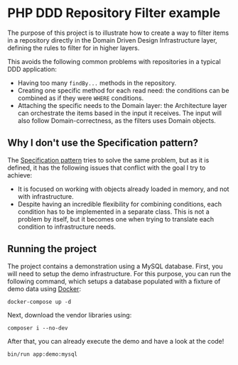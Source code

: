 # PHP DDD Repository Filter example

The purpose of this project is to illustrate how to create a way to filter items in a repository directly in the Domain 
Driven Design Infrastructure layer, defining the rules to filter for in higher layers. 

This avoids the following common problems with repositories in a typical DDD application:
- Having too many `findBy...` methods in the repository.
- Creating one specific method for each read need: the conditions can be combined as if they were `WHERE` conditions.
- Attaching the specific needs to the Domain layer: the Architecture layer can orchestrate the items based in the input 
it receives. The input will also follow Domain-correctness, as the filters uses Domain objects.

## Why I don't use the Specification pattern?

The [Specification pattern](https://designpatternsphp.readthedocs.io/en/latest/Behavioral/Specification/README.html) 
tries to solve the same problem, but as it is defined, it has the following issues that conflict with the goal I try to 
achieve:
- It is focused on working with objects already loaded in memory, and not with infrastructure.
- Despite having an incredible flexibility for combining conditions, each condition has to be implemented in a separate 
class. This is not a problem by itself, but it becomes one when trying to translate each condition to infrastructure 
needs.

## Running the project

The project contains a demonstration using a MySQL database. First, you will need to setup the demo infrastructure. 
For this purpose, you can run the following command, which setups a database populated with a fixture of demo data using 
[Docker](https://www.docker.com/):

```
docker-compose up -d
```

Next, download the vendor libraries using:

```
composer i --no-dev
```

After that, you can already execute the demo and have a look at the code!

```
bin/run app:demo:mysql
```